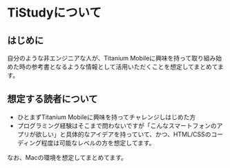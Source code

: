 # TiStudyについて

## はじめに

自分のような非エンジニアな人が、Titanium Mobileに興味を持って取り組み始めた時の参考書となるような情報として活用いただくことを想定してまとめてます。

## 想定する読者について

- ひとまずTitanium Mobileに興味を持ってチャレンジしはじめた方
- プログラミング経験はそこまで問わないですが「こんなスマートフォンのアプリが欲しい」と具体的なアイデアを持っていて、かつ、HTML/CSSのコーディング程度は可能なレベルの方を想定してます。

なお、Macの環境を想定してまとめてます。
